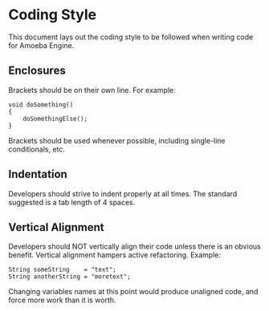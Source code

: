 Coding Style
============

This document lays out the coding style to be followed when writing code for Amoeba Engine.

Enclosures
----------

Brackets should be on their own line. For example:

	void doSomething()
	{
		doSomethingElse();
	}

Brackets should be used whenever possible, including single-line conditionals, etc.

Indentation
-----------

Developers should strive to indent properly at all times. The standard suggested is a tab length of 4 spaces.

Vertical Alignment
------------------

Developers should NOT vertically align their code unless there is an obvious benefit. Vertical alignment hampers active refactoring. Example:

	String someString    = "text";
	String anotherString = "moretext";

Changing variables names at this point would produce unaligned code, and force more work than it is worth.
